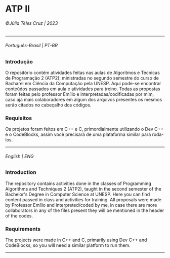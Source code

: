 # ATP II
###### &copy;Júlia Téles Cruz | 2023
________

###### Português-Brasil | PT-BR
### Introdução
O repositório contém atividades feitas nas aulas de Algoritmos e Técnicas de Programação 2 (ATP2), ministradas no segundo semestre do curso de Bacharel em Ciência da Computação pela UNESP. 
Aqui pode-se encontrar conteúdos passados em aula e atividades para treino.
Todas as propostas foram feitas pelo professor Emílio e interpretadas/codificadas por mim, caso aja mais colaboradores em algum dos arquivos presentes
os mesmos serão citados no cabeçalho dos códigos. 

### Requisitos
Os projetos foram feitos em C++ e C, primordialmente utilizando o Dev C++ e o CodeBlocks, assim você precisará de uma plataforma similar para roda-los. 
________

###### English | ENG
### Introduction
The repository contains activities done in the classes of Programming Algorithms and Techniques 2 (ATP2), taught in the second semester of the Bachelor's Degree in Computer Science at UNESP.
Here you can find content passed in class and activities for training.
All proposals were made by Professor Emílio and interpreted/coded by me, in case there are more collaborators in any of the files present
they will be mentioned in the header of the codes.

### Requirements
The projects were made in C++ and C, primarily using Dev C++ and CodeBlocks, so you will need a similar platform to run them.

________
